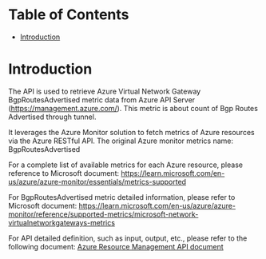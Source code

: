 # Table of Contents
- [Introduction](#introduction)


# Introduction <a name="introduction"></a>
The API is used to retrieve Azure Virtual Network Gateway BgpRoutesAdvertised metric data from Azure API Server (https://management.azure.com/). This metric is about count of Bgp Routes Advertised through tunnel.



It leverages the Azure Monitor solution to fetch metrics of Azure resources via the Azure RESTful API. The original Azure monitor metrics name: BgpRoutesAdvertised



For a complete list of available metrics for each Azure resource, please reference to Microsoft document: https://learn.microsoft.com/en-us/azure/azure-monitor/essentials/metrics-supported 

For BgpRoutesAdvertised metric detailed information, please refer to Microsoft document: https://learn.microsoft.com/en-us/azure/azure-monitor/reference/supported-metrics/microsoft-network-virtualnetworkgateways-metrics

For API detailed definition, such as input, output, etc., please refer to the following document:
[Azure Resource Management API document](https://learn.microsoft.com/en-us/rest/api/monitor/metrics/list?view=rest-monitor-2023-10-01&tabs=HTTP)